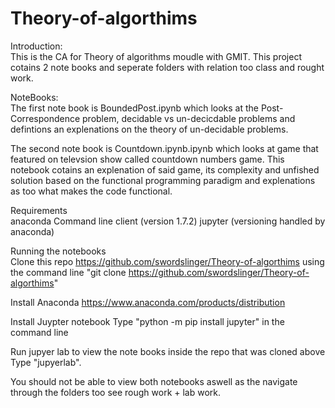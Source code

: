 # Theory-of-algorthims
 Introduction: <br>
  This is the CA for Theory of algorithms moudle with GMIT. This project cotains 2 note books and seperate folders with relation too class and rought work.
 
 NoteBooks:<br>
  The first note book is BoundedPost.ipynb which looks at the Post-Correspondence problem, decidable vs un-decicdable problems and defintions an explenations on
  the theory of un-decidable problems.
 
  The second note book is Countdown.ipynb.ipynb which looks at game that featured on televsion show called countdown numbers game. This notebook cotains
  an explenation of said game, its complexity and unfished solution based on the functional programming paradigm and explenations as too what makes the code
  functional.
 
 Requirements <br>
  anaconda Command line client (version 1.7.2)
  jupyter (versioning handled by anaconda)
  
 Running the notebooks<br>
  Clone this repo https://github.com/swordslinger/Theory-of-algorthims using the command line
    "git clone https://github.com/swordslinger/Theory-of-algorthims"
   
  Install Anaconda https://www.anaconda.com/products/distribution
  
  Install Juypter notebook
    Type "python -m pip install jupyter" in the command line
    
  Run jupyer lab to view the note books inside the repo that was cloned above
    Type "jupyerlab".
    
   You should not be able to view both notebooks aswell as the navigate through the folders too see rough work + lab work.
